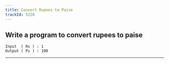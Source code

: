 ```yaml
---
title: Convert Rupees to Paise
trackId: 5228
---
```


## Write a program to convert rupees to paise

```
Input  ( Rs ) : 1
Output ( Ps ) : 100
```

---

